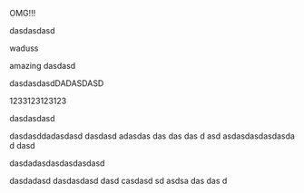OMG!!!

dasdasdasd  

waduss

amazing dasdasd

dasdasdasdDADASDASD

1233123123123

dasdasdasd

dasdasddadasdasd
dasdasd
adasdas das das das d asd asdasdasdasdasda d dasd

dasdadasdasdasdasdasd

dasdadasd
dasdasdasd
dasd
casdasd
sd
asdsa
das
das
d
